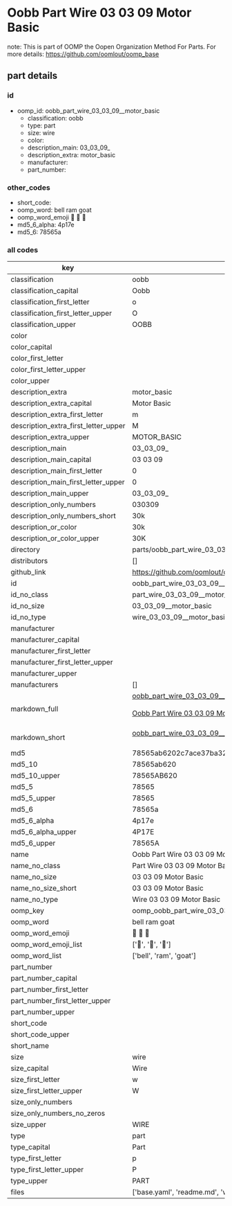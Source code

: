 # Oobb Part Wire 03 03 09  Motor Basic  

note: This is part of OOMP the Oopen Organization Method For Parts. For more details: https://github.com/oomlout/oomp_base

##  part details





### id
* oomp_id: oobb_part_wire_03_03_09__motor_basic
  * classification: oobb
  * type: part
  * size: wire
  * color: 
  * description_main: 03_03_09_
  * description_extra: motor_basic
  * manufacturer: 
  * part_number: 

### other_codes
* short_code: 
* oomp_word: bell ram goat
* oomp_word_emoji :bell: :ram: :goat:
* md5_6_alpha: 4p17e
* md5_6: 78565a

### all codes 
| key | value |  
| --- | --- |  
| classification | oobb |  
| classification_capital | Oobb |  
| classification_first_letter | o |  
| classification_first_letter_upper | O |  
| classification_upper | OOBB |  
| color |  |  
| color_capital |  |  
| color_first_letter |  |  
| color_first_letter_upper |  |  
| color_upper |  |  
| description_extra | motor_basic |  
| description_extra_capital | Motor Basic |  
| description_extra_first_letter | m |  
| description_extra_first_letter_upper | M |  
| description_extra_upper | MOTOR_BASIC |  
| description_main | 03_03_09_ |  
| description_main_capital | 03 03 09  |  
| description_main_first_letter | 0 |  
| description_main_first_letter_upper | 0 |  
| description_main_upper | 03_03_09_ |  
| description_only_numbers | 030309 |  
| description_only_numbers_short | 30k |  
| description_or_color | 30k |  
| description_or_color_upper | 30K |  
| directory | parts/oobb_part_wire_03_03_09__motor_basic |  
| distributors | [] |  
| github_link | https://github.com/oomlout/oomlout_oomp_part_src/tree/main/parts/oobb_part_wire_03_03_09__motor_basic/working |  
| id | oobb_part_wire_03_03_09__motor_basic |  
| id_no_class | part_wire_03_03_09__motor_basic |  
| id_no_size | 03_03_09__motor_basic |  
| id_no_type | wire_03_03_09__motor_basic |  
| manufacturer |  |  
| manufacturer_capital |  |  
| manufacturer_first_letter |  |  
| manufacturer_first_letter_upper |  |  
| manufacturer_upper |  |  
| manufacturers | [] |  
| markdown_full | [oobb_part_wire_03_03_09__motor_basic](https://github.com/oomlout/oomlout_oomp_part_src/tree/main/parts/oobb_part_wire_03_03_09__motor_basic/working)<br>[](https://github.com/oomlout/oomlout_oomp_part_src/tree/main/parts/oobb_part_wire_03_03_09__motor_basic/working)<br>[Oobb Part Wire 03 03 09  Motor Basic](https://github.com/oomlout/oomlout_oomp_part_src/tree/main/parts/oobb_part_wire_03_03_09__motor_basic/working)<br><br> |  
| markdown_short | [oobb_part_wire_03_03_09__motor_basic](https://github.com/oomlout/oomlout_oomp_part_src/tree/main/parts/oobb_part_wire_03_03_09__motor_basic/working)<br><br> |  
| md5 | 78565ab6202c7ace37ba328274f30d71 |  
| md5_10 | 78565ab620 |  
| md5_10_upper | 78565AB620 |  
| md5_5 | 78565 |  
| md5_5_upper | 78565 |  
| md5_6 | 78565a |  
| md5_6_alpha | 4p17e |  
| md5_6_alpha_upper | 4P17E |  
| md5_6_upper | 78565A |  
| name | Oobb Part Wire 03 03 09  Motor Basic |  
| name_no_class | Part Wire 03 03 09  Motor Basic |  
| name_no_size | 03 03 09  Motor Basic |  
| name_no_size_short | 03 03 09  Motor Basic |  
| name_no_type | Wire 03 03 09  Motor Basic |  
| oomp_key | oomp_oobb_part_wire_03_03_09__motor_basic |  
| oomp_word | bell ram goat |  
| oomp_word_emoji | :bell: :ram: :goat: |  
| oomp_word_emoji_list | [':bell:', ':ram:', ':goat:'] |  
| oomp_word_list | ['bell', 'ram', 'goat'] |  
| part_number |  |  
| part_number_capital |  |  
| part_number_first_letter |  |  
| part_number_first_letter_upper |  |  
| part_number_upper |  |  
| short_code |  |  
| short_code_upper |  |  
| short_name |  |  
| size | wire |  
| size_capital | Wire |  
| size_first_letter | w |  
| size_first_letter_upper | W |  
| size_only_numbers |  |  
| size_only_numbers_no_zeros |  |  
| size_upper | WIRE |  
| type | part |  
| type_capital | Part |  
| type_first_letter | p |  
| type_first_letter_upper | P |  
| type_upper | PART |  
| files | ['base.yaml', 'readme.md', 'working.json', 'working.yaml'] |  
